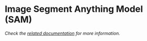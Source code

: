 # Image Segment Anything Model (SAM)

_Check the [related documentation](https://swiss-ai-center.github.io/swiss-ai-center/reference/image-sam) for more information._
